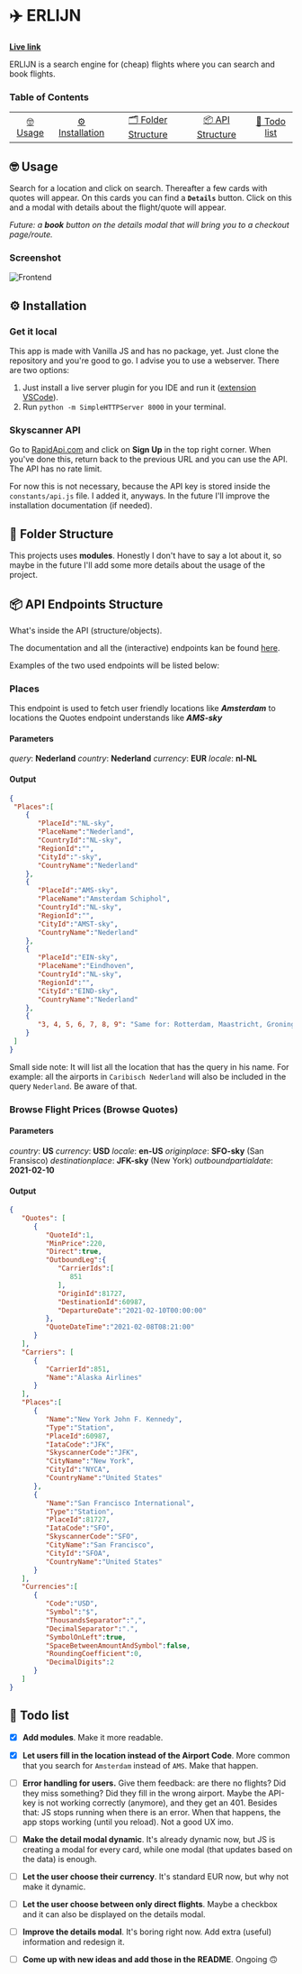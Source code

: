 #  ✈️ ERLIJN

**[Live link](https://jochemvogel.github.io/web-app-from-scratch-2021/)**

ERLIJN is a search engine for (cheap) flights where you can search and book flights.
  ### Table of Contents
<table>
    <tr>
        <td align="center"><a href="#nerd_face-usage">🤓 Usage<a></td>
        <td align="center"><a href="#gear-installation">⚙️ Installation<a></td>
        <td align="center"><a href="#open_file_folder-folder-structure">🗂 Folder Structure<a></td>
        <td align="center"><a href="#package-api-endpoints-structure">📦 API Structure<a></td>
        <td align="center"><a href="#memo-todo-list">📝 Todo list<a></td>
    </tr> 
</table>


##  :nerd_face: Usage

Search for a location and click on search. Thereafter a few cards with quotes will appear. On this cards you can find a **`Details`** button. Click on this and a modal with details about the flight/quote will appear.

*Future: a **book** button on the details modal that will bring you to a checkout page/route.*

### Screenshot

![Frontend ](https://i.ibb.co/D539yLd/Screenshot-2021-02-08-at-12-02-52.png)

<a href="installation"></a>
##  :gear: Installation

### Get it local
This app is made with Vanilla JS and has no package, yet. Just clone the repository and you're good to go. I advise you to use a webserver. There are two options:

1. Just install a live server plugin for you IDE and run it ([extension VSCode](https://marketplace.visualstudio.com/items?itemName=ritwickdey.LiveServer)).
2. Run `python -m SimpleHTTPServer 8000` in your terminal.

### Skyscanner API

Go to [RapidApi.com](https://rapidapi.com/skyscanner/api/skyscanner-flight-search) and click on **Sign Up** in the top right corner. When you've done this, return back to the previous URL and you can use the API. The API has no rate limit.

For now this is not necessary, because the API key is stored inside the `constants/api.js` file. I added it, anyways. In the future I'll improve the installation documentation (if needed).
 
 ## :open_file_folder: Folder Structure
 
 This projects uses **modules**. Honestly I don't have to say a lot about it, so maybe in the future I'll add some more details about the usage of the project.

##  :package: API Endpoints Structure


What's inside the API (structure/objects). 

The documentation and all the (interactive) endpoints kan be found [here](https://rapidapi.com/skyscanner/api/skyscanner-flight-search).

Examples of the two used endpoints will be listed below:

### Places
This endpoint is used to fetch user friendly locations like ***Amsterdam*** to locations the Quotes endpoint understands like ***AMS-sky***

#### Parameters
*query*: **Nederland**
*country*: **Nederland**
*currency*: **EUR**
*locale*: **nl-NL**

#### Output

  ```json
{
   "Places":[
      {
         "PlaceId":"NL-sky",
         "PlaceName":"Nederland",
         "CountryId":"NL-sky",
         "RegionId":"",
         "CityId":"-sky",
         "CountryName":"Nederland"
      },
      {
         "PlaceId":"AMS-sky",
         "PlaceName":"Amsterdam Schiphol",
         "CountryId":"NL-sky",
         "RegionId":"",
         "CityId":"AMST-sky",
         "CountryName":"Nederland"
      },
      {
         "PlaceId":"EIN-sky",
         "PlaceName":"Eindhoven",
         "CountryId":"NL-sky",
         "RegionId":"",
         "CityId":"EIND-sky",
         "CountryName":"Nederland"
      },
      {
         "3, 4, 5, 6, 7, 8, 9": "Same for: Rotterdam, Maastricht, Groningen etc."
      }
   ]
}
```

Small side note: It will list all the location that has the query in his name. For example: all the airports in `Caribisch Nederland` will also be included in the query `Nederland`. Be aware of that. 

### Browse Flight Prices (Browse Quotes)

#### Parameters
*country*: **US**
*currency*: **USD**
*locale*: **en-US**
*originplace*: **SFO-sky** (San Fransisco)
*destinationplace*: **JFK-sky** (New York)
*outboundpartialdate*: **2021-02-10**


 #### Output
```json
{
   "Quotes": [
      {
         "QuoteId":1,
         "MinPrice":220,
         "Direct":true,
         "OutboundLeg":{
            "CarrierIds":[
               851
            ],
            "OriginId":81727,
            "DestinationId":60987,
            "DepartureDate":"2021-02-10T00:00:00"
         },
         "QuoteDateTime":"2021-02-08T08:21:00"
      }
   ],
   "Carriers": [
      {
         "CarrierId":851,
         "Name":"Alaska Airlines"
      }
   ],
   "Places":[
      {
         "Name":"New York John F. Kennedy",
         "Type":"Station",
         "PlaceId":60987,
         "IataCode":"JFK",
         "SkyscannerCode":"JFK",
         "CityName":"New York",
         "CityId":"NYCA",
         "CountryName":"United States"
      },
      {
         "Name":"San Francisco International",
         "Type":"Station",
         "PlaceId":81727,
         "IataCode":"SFO",
         "SkyscannerCode":"SFO",
         "CityName":"San Francisco",
         "CityId":"SFOA",
         "CountryName":"United States"
      }
   ],
   "Currencies":[
      { 
         "Code":"USD",
         "Symbol":"$",
         "ThousandsSeparator":",",
         "DecimalSeparator":".",
         "SymbolOnLeft":true,
         "SpaceBetweenAmountAndSymbol":false,
         "RoundingCoefficient":0,
         "DecimalDigits":2
      }
   ]
}
```

##  :memo: Todo list

-  [x]  **Add modules**. Make it more readable.

-  [x]  **Let users fill in the location instead of the Airport Code**. More common that you search for `Amsterdam` instead of `AMS`. Make that happen.

-  [ ] **Error handling for users.** Give them feedback: are there no flights? Did they miss something? Did they fill in the wrong airport. Maybe the API-key is not working correctly (anymore), and they get an 401. Besides that: JS stops running when there is an error. When that happens, the app stops working (until you reload). Not a good UX imo.

-  [ ] **Make the detail modal dynamic**. It's already dynamic now, but JS is creating a modal for every card, while one modal (that updates based on the data) is enough.

-  [ ] **Let the user choose their currency**. It's standard EUR now, but why not make it dynamic.

-  [ ] **Let the user choose between only direct flights**. Maybe a checkbox and it can also be displayed on the details modal.

-  [ ] **Improve the details modal**. It's boring right now. Add extra (useful) information and redesign it.

-  [ ] **Come up with new ideas and add those in the README**. Ongoing 🙃
	